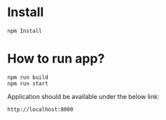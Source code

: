 # Install
```
npm Install
```

# How to run app?
```
npm run build
npm run start
```

Application should be available under the below link:
```
http://localhost:8000
```
